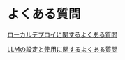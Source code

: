# よくある質問

[ローカルデプロイに関するよくある質問](https://docs.mlchain.khulnasoft.com/v/ja-jp/learn-more/faq/install-faq)

[LLMの設定と使用に関するよくある質問](https://docs.mlchain.khulnasoft.com/v/ja-jp/learn-more/faq/llms-use-faq)